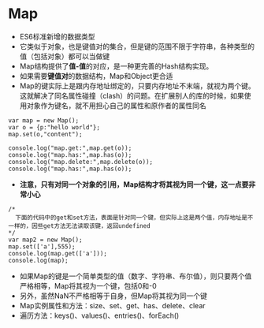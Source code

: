 # Map

- ES6标准新增的数据类型
- 它类似于对象，也是键值对的集合，但是键的范围不限于字符串，各种类型的值（包括对象）都可以当做键
- Map结构提供了**值-值**的对应，是一种更完善的Hash结构实现。
- 如果需要**键值对**的数据结构，Map和Object更合适
- Map的键实际上是跟内存地址绑定的，只要内存地址不末端，就视为两个键。这就解决了同名属性碰撞（clash）的问题。在扩展别人的库的时候，如果使用对象作为键名，就不用担心自己的属性和原作者的属性同名
```
var map = new Map();
var o = {p:"hello world"};
map.set(o,"content");

console.log("map.get:",map.get(o));
console.log("map.has:",map.has(o));
console.log("map.delete:",map.delete(o));
console.log("map.has:",map.has(o));

```
- **注意，只有对同一个对象的引用，Map结构才将其视为同一个键，这一点要非常小心**

```
/*
  下面的代码中的get和set方法，表面是针对同一个键，但实际上这是两个值，内存地址是不一样的，因些get方法无法读取该键，返回undefined
*/
var map2 = new Map();
map.set(['a'],555);
console.log(map.get(['a']));
console.log(map);
```
- 如果Map的键是一个简单类型的值（数字、字符串、布尔值），则只要两个值严格相等，Map将其视为一个键，包括0和-0
- 另外，虽然NaN不严格相等于自身，但Map将其视为同一个键
- Map实例属性和方法：size、set、get、has、delete、clear
- 遍历方法：keys()、values()、entries()、forEach()